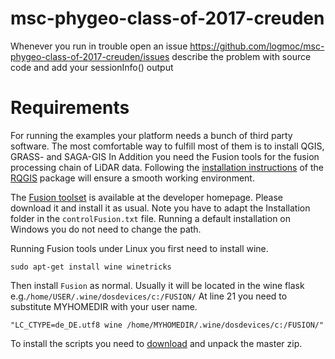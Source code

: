 # msc-phygeo-class-of-2017-creuden

Whenever you run in trouble open an issue
https://github.com/logmoc/msc-phygeo-class-of-2017-creuden/issues
describe the problem with source code and add your sessionInfo() output


# Requirements
For running the examples your platform needs a bunch of third party software. The most comfortable way to fulfill most of them is to install QGIS, GRASS- and SAGA-GIS In Addition you need the Fusion tools for the fusion processing chain of LiDAR data. Following the [installation instructions](https://github.com/jannes-m/RQGIS/blob/master/vignettes/install_guide.Rmd)  of the [RQGIS](https://cran.r-project.org/web/packages/RQGIS/index.html) package will ensure a smooth working environment.

The [Fusion toolset](http://forsys.sefs.uw.edu/fusion/fusionlatest.html) is available at the developer homepage. Please download it and install it as usual. Note you have to adapt the Installation folder in the ``controlFusion.txt`` file. Running a default installation on Windows you do not need to change the path. 

Running Fusion tools under Linux you first need to install wine.

``sudo apt-get install wine winetricks``

Then install ``Fusion`` as normal. Usually it will be located in the wine flask e.g.``/home/USER/.wine/dosdevices/c:/FUSION/`` At line 21 you need to substitute MYHOMEDIR with your user name. 

``"LC_CTYPE=de_DE.utf8 wine /home/MYHOMEDIR/.wine/dosdevices/c:/FUSION/"``

To install the scripts you need to [download](https://github.com/logmoc/msc-phygeo-class-of-2017-creuden/archive/master.zip) and unpack the master zip.


